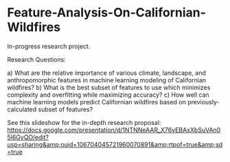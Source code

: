 # Feature-Analysis-On-Californian-Wildfires
In-progress research project. 

Research Questions:

a) What are the relative importance of various climate, landscape, and anthropomorphic features in machine learning modeling of Californian wildfires?
b) What is the best subset of features to use which minimizes complexity and overfitting while maximizing accuracy?
c) How well can machine learning models predict Californian wildfires based on previously-calculated subset of features?


See this slideshow for the in-depth research proposal: https://docs.google.com/presentation/d/1NTNNeAAR_X76vEBAxXbSuVAn05l6GyQO/edit?usp=sharing&amp;ouid=106704045721960070891&amp;rtpof=true&amp;sd=true
